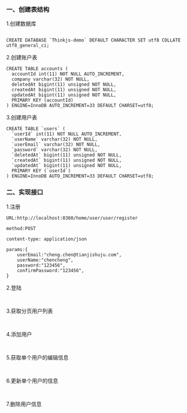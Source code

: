 ### 一、创建表结构
1.创建数据库
```

CREATE DATABASE `Thinkjs-demo` DEFAULT CHARACTER SET utf8 COLLATE utf8_general_ci;

```

2.创建账户表
```
CREATE TABLE accounts (
  accountId int(11) NOT NULL AUTO_INCREMENT,
  company varchar(32) NOT NULL,
  deletedAt bigint(11) unsigned NOT NULL,
  createdAt bigint(11) unsigned NOT NULL,
  updatedAt bigint(11) unsigned NOT NULL,
  PRIMARY KEY (accountId)
) ENGINE=InnoDB AUTO_INCREMENT=33 DEFAULT CHARSET=utf8;

```


3.创建用户表
```
CREATE TABLE `users` (
  `userId` int(11) NOT NULL AUTO_INCREMENT,
  `userName` varchar(32) NOT NULL,
  `userEmail` varchar(32) NOT NULL,
  `password` varchar(32) NOT NULL,
  `deletedAt` bigint(11) unsigned NOT NULL,
  `createdAt` bigint(11) unsigned NOT NULL,
  `updatedAt` bigint(11) unsigned NOT NULL,
  PRIMARY KEY (`userId`)
) ENGINE=InnoDB AUTO_INCREMENT=33 DEFAULT CHARSET=utf8;

```


### 二、实现接口
1.注册
```
URL:http://localhost:8360/home/user/user/register

method:POST

content-type: application/json

params:{
    userEmail:"cheng.chen@tianjishuju.com",
    userName:"chencheng",
    password:"123456",
    confirmPassword:"123456",
}
```

2.登陆
```


```

3.获取分页用户列表
```


```

4.添加用户
```


```

5.获取单个用户的编辑信息
```


```

6.更新单个用户的信息
```


```

7.删除用户信息
```


```